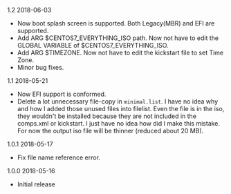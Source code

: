 1.2 2018-06-03

- Now boot splash screen is supported. Both Legacy(MBR) and EFI are supported.
- Add ARG $CENTOS7_EVERYTHING_ISO path. Now not have to edit the GLOBAL VARIABLE of $CENTOS7_EVERYTHING_ISO.
- Add ARG $TIMEZONE. Now not have to edit the kickstart file to set Time Zone.
- Minor bug fixes.

1.1 2018-05-21

- Now EFI support is conformed.
- Delete a lot unnecessary file-copy in `minimal.list`. I have no idea why and how I added those unused files into filelist. Even the file is in the iso, they wouldn't be installed because they are not included in the comps.xml or kickstart. I just have no idea how did I make this mistake. For now the output iso file will be thinner (reduced about 20 MB).

1.0.1 2018-05-17

- Fix file name reference error.

1.0.0 2018-05-16

- Initial release

